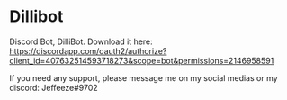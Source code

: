 # Dillibot
Discord Bot, DilliBot. Download it here:
https://discordapp.com/oauth2/authorize?client_id=407632514593718273&scope=bot&permissions=2146958591


If you need any support, please message me on my social medias or my discord:
Jeffeeze#9702
